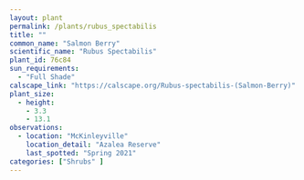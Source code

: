 ```yaml
---
layout: plant                                                              
permalink: /plants/rubus_spectabilis
title: ""
common_name: "Salmon Berry"
scientific_name: "Rubus Spectabilis"
plant_id: 76c84
sun_requirements:
  - "Full Shade"
calscape_link: "https://calscape.org/Rubus-spectabilis-(Salmon-Berry)"
plant_size:
  - height: 
    - 3.3
    - 13.1
observations: 
  - location: "McKinleyville"
    location_detail: "Azalea Reserve"
    last_spotted: "Spring 2021"
categories: ["Shrubs" ]
---
```


